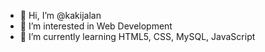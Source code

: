 - 👋 Hi, I’m @kakijalan
- 👀 I’m interested in Web Development
- 🌱 I’m currently learning HTML5, CSS, MySQL, JavaScript


<!---
kakijalan/kakijalan is a ✨ special ✨ repository because its `README.md` (this file) appears on your GitHub profile.
You can click the Preview link to take a look at your changes.
--->
